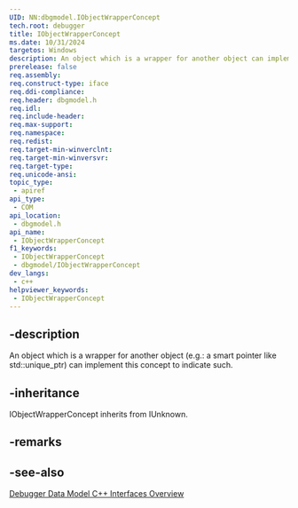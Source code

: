 ```yaml
---
UID: NN:dbgmodel.IObjectWrapperConcept
tech.root: debugger
title: IObjectWrapperConcept
ms.date: 10/31/2024
targetos: Windows
description: An object which is a wrapper for another object can implement this concept to indicate such. (dbgmodel.h)
prerelease: false
req.assembly: 
req.construct-type: iface
req.ddi-compliance: 
req.header: dbgmodel.h
req.idl: 
req.include-header: 
req.max-support: 
req.namespace: 
req.redist: 
req.target-min-winverclnt: 
req.target-min-winversvr: 
req.target-type: 
req.unicode-ansi: 
topic_type:
 - apiref
api_type:
 - COM
api_location:
 - dbgmodel.h
api_name:
 - IObjectWrapperConcept
f1_keywords:
 - IObjectWrapperConcept
 - dbgmodel/IObjectWrapperConcept
dev_langs:
 - c++
helpviewer_keywords:
 - IObjectWrapperConcept
---
```


## -description

An object which is a wrapper for another object (e.g.: a smart pointer like std::unique_ptr) can implement this concept to indicate such.

## -inheritance

IObjectWrapperConcept inherits from IUnknown.

## -remarks

## -see-also

[Debugger Data Model C++ Interfaces Overview](/windows-hardware/drivers/debugger/data-model-cpp-overview)
